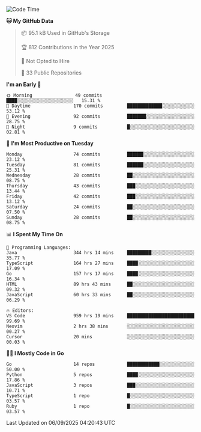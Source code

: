 <!--START_SECTION:thansetan-waka-->
![Code Time](http://img.shields.io/badge/Code%20Time-962%20hrs%2018%20mins-blue)

**🐱 My GitHub Data** 

> 📦 95.1 kB Used in GitHub's Storage 
 > 
> 🏆 812 Contributions in the Year 2025
 > 
> 🚫 Not Opted to Hire
 > 
> 📜 33 Public Repositories 
 > 

**I'm an Early 🐤** 

```text
🌞 Morning                49 commits          ████░░░░░░░░░░░░░░░░░░░░░   15.31 % 
🌆 Daytime                170 commits         █████████████░░░░░░░░░░░░   53.12 % 
🌃 Evening                92 commits          ███████░░░░░░░░░░░░░░░░░░   28.75 % 
🌙 Night                  9 commits           █░░░░░░░░░░░░░░░░░░░░░░░░   02.81 % 
```

📅 **I'm Most Productive on Tuesday** 

```text
Monday                   74 commits          ██████░░░░░░░░░░░░░░░░░░░   23.12 % 
Tuesday                  81 commits          ██████░░░░░░░░░░░░░░░░░░░   25.31 % 
Wednesday                28 commits          ██░░░░░░░░░░░░░░░░░░░░░░░   08.75 % 
Thursday                 43 commits          ███░░░░░░░░░░░░░░░░░░░░░░   13.44 % 
Friday                   42 commits          ███░░░░░░░░░░░░░░░░░░░░░░   13.12 % 
Saturday                 24 commits          ██░░░░░░░░░░░░░░░░░░░░░░░   07.50 % 
Sunday                   28 commits          ██░░░░░░░░░░░░░░░░░░░░░░░   08.75 % 
```

📊 **I Spent My Time On** 

```text
💬 Programming Languages: 
Java                     344 hrs 14 mins     █████████░░░░░░░░░░░░░░░░   35.77 % 
TypeScript               164 hrs 27 mins     ████░░░░░░░░░░░░░░░░░░░░░   17.09 % 
Go                       157 hrs 17 mins     ████░░░░░░░░░░░░░░░░░░░░░   16.34 % 
HTML                     89 hrs 43 mins      ██░░░░░░░░░░░░░░░░░░░░░░░   09.32 % 
JavaScript               60 hrs 33 mins      ██░░░░░░░░░░░░░░░░░░░░░░░   06.29 % 

🔥 Editors: 
VS Code                  959 hrs 19 mins     █████████████████████████   99.69 % 
Neovim                   2 hrs 38 mins       ░░░░░░░░░░░░░░░░░░░░░░░░░   00.27 % 
Cursor                   20 mins             ░░░░░░░░░░░░░░░░░░░░░░░░░   00.03 % 
```

**🧑‍💻 I Mostly Code in Go** 

```text
Go                       14 repos            ████████████░░░░░░░░░░░░░   50.00 % 
Python                   5 repos             ████░░░░░░░░░░░░░░░░░░░░░   17.86 % 
JavaScript               3 repos             ███░░░░░░░░░░░░░░░░░░░░░░   10.71 % 
TypeScript               1 repo              █░░░░░░░░░░░░░░░░░░░░░░░░   03.57 % 
Ruby                     1 repo              █░░░░░░░░░░░░░░░░░░░░░░░░   03.57 % 
```

Last Updated on 06/09/2025 04:20:43 UTC
<!--END_SECTION:thansetan-waka-->